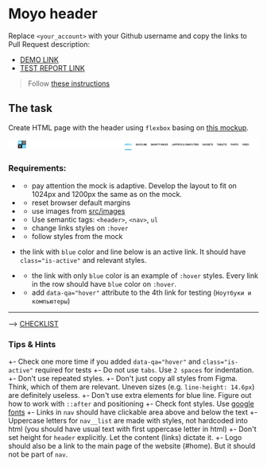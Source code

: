 # Moyo header
Replace `<your_account>` with your Github username and copy the links to Pull Request description:
- [DEMO LINK](https://pasha-melnyk.github.io/layout_moyo-header/)
- [TEST REPORT LINK](https://pasha-melnyk.github.io/layout_moyo-header/report/html_report/)

> Follow [these instructions](https://github.com/mate-academy/layout_task-guideline#how-to-solve-the-layout-tasks-on-github)

## The task
Create HTML page with the header using `flexbox` basing on [this mockup](https://www.figma.com/file/KAV1NnDp7hgQtPnaD6XdOcnG/Moyo-Header?node-id=0%3A1).

![screenshot](./references/header-example.png)

### Requirements:
+ - pay attention the mock is adaptive. Develop the layout to fit on 1024px and 1200px the same as on the mock.
+ - reset browser default margins
+ - use images from [src/images](src/images)
+ - Use semantic tags: `<header>`, `<nav>`, `ul`
+ - change links styles on `:hover`
+ - follow styles from the mock
- the link with `blue` color and line below is an active link. It should have `class="is-active"` and relevant styles.
+ - the link with only `blue` color is an example of `:hover` styles. Every link in the row should have `blue` color on `:hover`.
+ - add `data-qa="hover"` attribute to the 4th link for testing (`Ноутбуки и компьютеры`)
---
--> [CHECKLIST](https://github.com/mate-academy/layout_moyo-header/blob/master/checklist.md)

### Tips & Hints
+- Check one more time if you added `data-qa="hover"` and `class="is-active"`
required for tests
+- Do not use `tabs`. Use `2 spaces` for indentation.
+- Don't use repeated styles.
+- Don't just copy all styles from Figma. Think, which of them are relevant.
Uneven sizes (e.g. `line-height: 14.6px`) are definitely useless.
+- Don't use extra elements for blue line. Figure out how to work with `::after`
and positioning
+- Check font styles. Use [google fonts](https://fonts.google.com/)
+- Links in `nav` should have clickable area above and below the text
+- Uppercase letters for `nav__list` are made with styles, not hardcoded into
html (you should have usual text with first uppercase letter in html)
+- Don't set height for `header` explicitly. Let the content (links) dictate it.
+- Logo should also be a link to the main page of the website (#home). But it
should not be part of `nav`.

